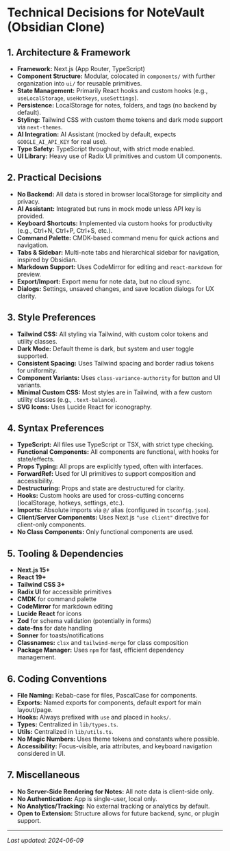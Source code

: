 # Technical Decisions for NoteVault (Obsidian Clone)

## 1. Architecture & Framework

- **Framework:** Next.js (App Router, TypeScript)
- **Component Structure:** Modular, colocated in `components/` with further organization into `ui/` for reusable primitives.
- **State Management:** Primarily React hooks and custom hooks (e.g., `useLocalStorage`, `useHotkeys`, `useSettings`).
- **Persistence:** LocalStorage for notes, folders, and tags (no backend by default).
- **Styling:** Tailwind CSS with custom theme tokens and dark mode support via `next-themes`.
- **AI Integration:** AI Assistant (mocked by default, expects `GOOGLE_AI_API_KEY` for real use).
- **Type Safety:** TypeScript throughout, with strict mode enabled.
- **UI Library:** Heavy use of Radix UI primitives and custom UI components.

## 2. Practical Decisions

- **No Backend:** All data is stored in browser localStorage for simplicity and privacy.
- **AI Assistant:** Integrated but runs in mock mode unless API key is provided.
- **Keyboard Shortcuts:** Implemented via custom hooks for productivity (e.g., Ctrl+N, Ctrl+P, Ctrl+S, etc.).
- **Command Palette:** CMDK-based command menu for quick actions and navigation.
- **Tabs & Sidebar:** Multi-note tabs and hierarchical sidebar for navigation, inspired by Obsidian.
- **Markdown Support:** Uses CodeMirror for editing and `react-markdown` for preview.
- **Export/Import:** Export menu for note data, but no cloud sync.
- **Dialogs:** Settings, unsaved changes, and save location dialogs for UX clarity.

## 3. Style Preferences

- **Tailwind CSS:** All styling via Tailwind, with custom color tokens and utility classes.
- **Dark Mode:** Default theme is dark, but system and user toggle supported.
- **Consistent Spacing:** Uses Tailwind spacing and border radius tokens for uniformity.
- **Component Variants:** Uses `class-variance-authority` for button and UI variants.
- **Minimal Custom CSS:** Most styles are in Tailwind, with a few custom utility classes (e.g., `.text-balance`).
- **SVG Icons:** Uses Lucide React for iconography.

## 4. Syntax Preferences

- **TypeScript:** All files use TypeScript or TSX, with strict type checking.
- **Functional Components:** All components are functional, with hooks for state/effects.
- **Props Typing:** All props are explicitly typed, often with interfaces.
- **ForwardRef:** Used for UI primitives to support composition and accessibility.
- **Destructuring:** Props and state are destructured for clarity.
- **Hooks:** Custom hooks are used for cross-cutting concerns (localStorage, hotkeys, settings, etc.).
- **Imports:** Absolute imports via `@/` alias (configured in `tsconfig.json`).
- **Client/Server Components:** Uses Next.js `"use client"` directive for client-only components.
- **No Class Components:** Only functional components are used.

## 5. Tooling & Dependencies

- **Next.js 15+**
- **React 19+**
- **Tailwind CSS 3+**
- **Radix UI** for accessible primitives
- **CMDK** for command palette
- **CodeMirror** for markdown editing
- **Lucide React** for icons
- **Zod** for schema validation (potentially in forms)
- **date-fns** for date handling
- **Sonner** for toasts/notifications
- **Classnames:** `clsx` and `tailwind-merge` for class composition
- **Package Manager:** Uses `npm` for fast, efficient dependency management.

## 6. Coding Conventions

- **File Naming:** Kebab-case for files, PascalCase for components.
- **Exports:** Named exports for components, default export for main layout/page.
- **Hooks:** Always prefixed with `use` and placed in `hooks/`.
- **Types:** Centralized in `lib/types.ts`.
- **Utils:** Centralized in `lib/utils.ts`.
- **No Magic Numbers:** Uses theme tokens and constants where possible.
- **Accessibility:** Focus-visible, aria attributes, and keyboard navigation considered in UI.

## 7. Miscellaneous

- **No Server-Side Rendering for Notes:** All note data is client-side only.
- **No Authentication:** App is single-user, local only.
- **No Analytics/Tracking:** No external tracking or analytics by default.
- **Open to Extension:** Structure allows for future backend, sync, or plugin support.

---

_Last updated: 2024-06-09_
